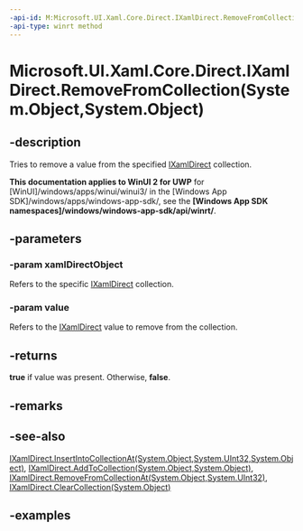 ```yaml
---
-api-id: M:Microsoft.UI.Xaml.Core.Direct.IXamlDirect.RemoveFromCollection(System.Object,System.Object)
-api-type: winrt method
---
```


# Microsoft.UI.Xaml.Core.Direct.IXamlDirect.RemoveFromCollection(System.Object,System.Object)

<!--
public bool RemoveFromCollection (object xamlDirectObject, object value);
-->

## -description

Tries to remove a value from the specified [IXamlDirect](ixamldirect.md) collection.

**This documentation applies to WinUI 2 for UWP** for [WinUI]/windows/apps/winui/winui3/ in the [Windows App SDK]/windows/apps/windows-app-sdk/, see the **[Windows App SDK namespaces]/windows/windows-app-sdk/api/winrt/**.

## -parameters

### -param xamlDirectObject

Refers to the specific [IXamlDirect](ixamldirect.md) collection.

### -param value

Refers to the [IXamlDirect](ixamldirect.md) value to remove from the collection.

## -returns

**true** if value was present. Otherwise, **false**.

## -remarks

## -see-also

[IXamlDirect.InsertIntoCollectionAt(System.Object,System.UInt32,System.Object)](ixamldirect_insertintocollectionat_1006192088.md), [IXamlDirect.AddToCollection(System.Object,System.Object)](ixamldirect_addtocollection_1533490820.md), [IXamlDirect.RemoveFromCollectionAt(System.Object,System.UInt32)](ixamldirect_removefromcollectionat_1329285826.md), [IXamlDirect.ClearCollection(System.Object)](ixamldirect_clearcollection_1351804274.md)

## -examples
